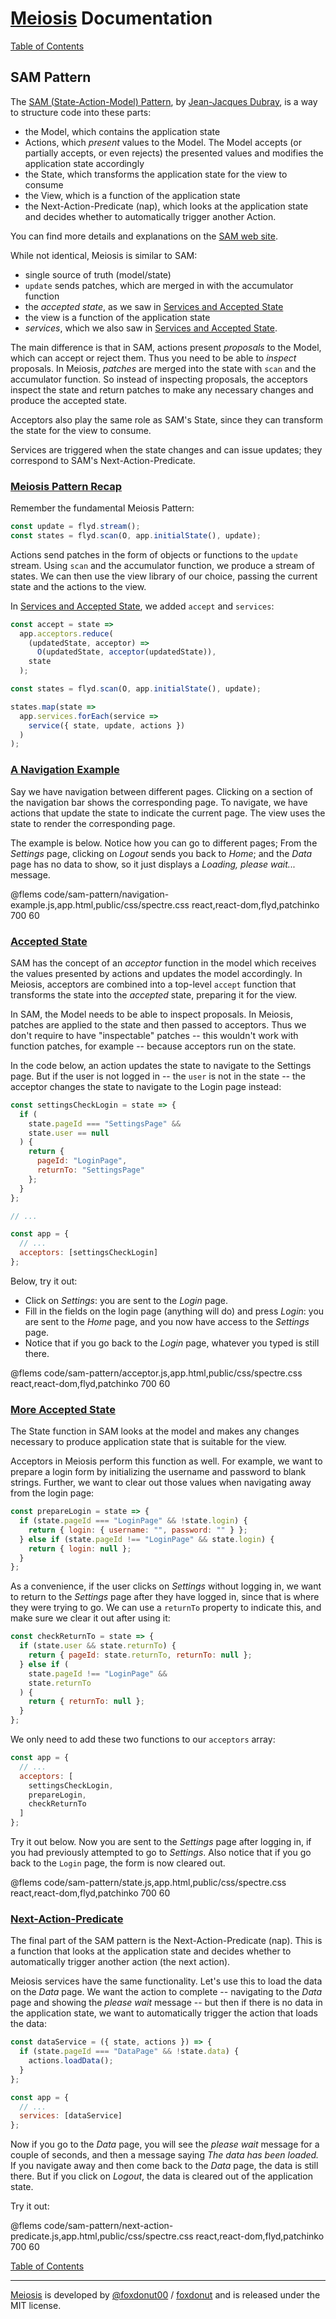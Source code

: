 # [Meiosis](https://meiosis.js.org) Documentation

[Table of Contents](toc.html)

## SAM Pattern

The [SAM (State-Action-Model) Pattern](https://sam.js.org), by
[Jean-Jacques Dubray](https://www.ebpml.org/about),
is a way to structure code into these parts:

- the Model, which contains the application state
- Actions, which _present_ values to the Model. The Model accepts (or partially accepts, or
even rejects) the presented values and modifies the application state accordingly
- the State, which transforms the application state for the view to consume
- the View, which is a function of the application state
- the Next-Action-Predicate (nap), which looks at the application state and decides whether
to automatically trigger another Action.

You can find more details and explanations on the [SAM web site](https://sam.js.org).

While not identical, Meiosis is similar to SAM:

- single source of truth (model/state)
- `update` sends patches, which are merged in with the accumulator function
- the _accepted state_, as we saw in [Services and Accepted State](services.html)
- the view is a function of the application state
- _services_, which we also saw in [Services and Accepted State](services.html).

The main difference is that in SAM, actions present _proposals_ to the Model, which can accept or
reject them. Thus you need to be able to _inspect_ proposals. In Meiosis, _patches_ are merged into
the state with `scan` and the accumulator function. So instead of inspecting proposals, the
acceptors inspect the state and return patches to make any necessary changes and produce the
accepted state.

Acceptors also play the same role as SAM's State, since they can transform the state for the view to
consume.

Services are triggered when the state changes and can issue updates; they correspond to SAM's
Next-Action-Predicate.

<a name="meiosis_pattern"></a>
### [Meiosis Pattern Recap](#meiosis_pattern)

Remember the fundamental Meiosis Pattern:

```javascript
const update = flyd.stream();
const states = flyd.scan(O, app.initialState(), update);
```

Actions send patches in the form of objects or functions to the `update` stream. Using `scan` and
the accumulator function, we produce a stream of states. We can then use the view library of our
choice, passing the current state and the actions to the view.

In [Services and Accepted State](services.html), we added `accept`
and `services`:

```javascript
const accept = state =>
  app.acceptors.reduce(
    (updatedState, acceptor) =>
      O(updatedState, acceptor(updatedState)),
    state
  );

const states = flyd.scan(O, app.initialState(), update);

states.map(state =>
  app.services.forEach(service =>
    service({ state, update, actions })
  )
);
```

<a name="navigation_example"></a>
### [A Navigation Example](#navigation_example)

Say we have navigation between different pages. Clicking on a section of the navigation bar shows
the corresponding page. To navigate, we have actions that update the state to indicate the current
page. The view uses the state to render the corresponding page.

The example is below. Notice how you can go to different pages; From the _Settings_ page, clicking
on _Logout_ sends you back to _Home_; and the _Data_ page has no data to show, so it just displays a
_Loading, please wait..._ message.

@flems code/sam-pattern/navigation-example.js,app.html,public/css/spectre.css react,react-dom,flyd,patchinko 700 60

<a name="acceptor"></a>
### [Accepted State](#acceptor)

SAM has the concept of an _acceptor_ function in the model which receives the values presented by
actions and updates the model accordingly. In Meiosis, acceptors are combined into a top-level
`accept` function that transforms the state into the _accepted_ state, preparing it for the view.

In SAM, the Model needs to be able to inspect proposals. In Meiosis, patches are applied to the
state and then passed to acceptors. Thus we don't require to have "inspectable" patches -- this
wouldn't work with function patches, for example -- because acceptors run on the state.

In the code below, an action updates the state to navigate to the Settings page. But if the user is
not logged in -- the `user` is not in the state -- the acceptor changes the state to navigate to the
Login page instead:

```javascript
const settingsCheckLogin = state => {
  if (
    state.pageId === "SettingsPage" &&
    state.user == null
  ) {
    return {
      pageId: "LoginPage",
      returnTo: "SettingsPage"
    };
  }
};

// ...

const app = {
  // ...
  acceptors: [settingsCheckLogin]
};
```

Below, try it out:

- Click on _Settings_: you are sent to the _Login_ page.
- Fill in the fields on the login page (anything will do) and press _Login_: you are sent
to the _Home_ page, and you now have access to the _Settings_ page.
- Notice that if you go back to the _Login_ page, whatever you typed is still there.

@flems code/sam-pattern/acceptor.js,app.html,public/css/spectre.css react,react-dom,flyd,patchinko 700 60

<a name="state"></a>
### [More Accepted State](#state)

The State function in SAM looks at the model and makes any changes necessary to produce application
state that is suitable for the view.

Acceptors in Meiosis perform this function as well. For example, we want to prepare a login form by
initializing the username and password to blank strings. Further, we want to clear out those values
when navigating away from the login page:

```javascript
const prepareLogin = state => {
  if (state.pageId === "LoginPage" && !state.login) {
    return { login: { username: "", password: "" } };
  } else if (state.pageId !== "LoginPage" && state.login) {
    return { login: null };
  }
};
```

As a convenience, if the user clicks on _Settings_ without logging in, we want to return to the
_Settings_ page after they have logged in, since that is where they were trying to go. We can use a
`returnTo` property to indicate this, and make sure we clear it out after using it:

```javascript
const checkReturnTo = state => {
  if (state.user && state.returnTo) {
    return { pageId: state.returnTo, returnTo: null };
  } else if (
    state.pageId !== "LoginPage" &&
    state.returnTo
  ) {
    return { returnTo: null };
  }
};
```

We only need to add these two functions to our `acceptors` array:

```javascript
const app = {
  // ...
  acceptors: [
    settingsCheckLogin,
    prepareLogin,
    checkReturnTo
  ]
};
```

Try it out below. Now you are sent to the _Settings_ page after logging in, if you had previously
attempted to go to _Settings_. Also notice that if you go back to the `Login` page, the form is now
cleared out.

@flems code/sam-pattern/state.js,app.html,public/css/spectre.css react,react-dom,flyd,patchinko 700 60

<a name="next_action_predicate"></a>
### [Next-Action-Predicate](#next_action_predicate)

The final part of the SAM pattern is the Next-Action-Predicate (nap). This is a function that looks
at the application state and decides whether to automatically trigger another action (the next
action).

Meiosis services have the same functionality. Let's use this to load the data on the _Data_ page. We
want the action to complete -- navigating to the _Data_ page and showing the _please wait_ message
-- but then if there is no data in the application state, we want to automatically trigger the
action that loads the data:

```javascript
const dataService = ({ state, actions }) => {
  if (state.pageId === "DataPage" && !state.data) {
    actions.loadData();
  }
};

const app = {
  // ...
  services: [dataService]
};
```

Now if you go to the _Data_ page, you will see the _please wait_ message for a couple of seconds,
and then a message saying _The data has been loaded._ If you navigate away and then come back to the
_Data_ page, the data is still there. But if you click on _Logout_, the data is cleared out of the
application state.

Try it out:

@flems code/sam-pattern/next-action-predicate.js,app.html,public/css/spectre.css react,react-dom,flyd,patchinko 700 60

[Table of Contents](toc.html)

-----

[Meiosis](https://meiosis.js.org) is developed by
[@foxdonut00](http://twitter.com/foxdonut00) /
[foxdonut](https://github.com/foxdonut)
and is released under the MIT license.

